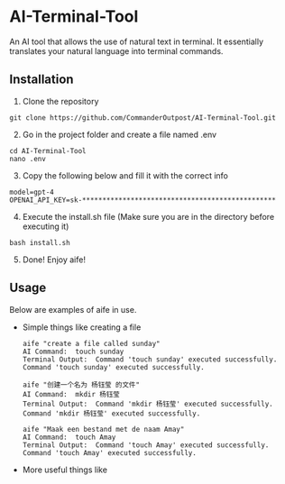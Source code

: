 # AI-Terminal-Tool
An AI tool that allows the use of natural text in terminal. It essentially translates your natural language into terminal commands. 

## Installation
1. Clone the repository
```
git clone https://github.com/CommanderOutpost/AI-Terminal-Tool.git
```
2. Go in the project folder and create a file named .env
```
cd AI-Terminal-Tool
nano .env
```
3. Copy the following below and fill it with the correct info
```
model=gpt-4
OPENAI_API_KEY=sk-************************************************
```
4. Execute the install.sh file (Make sure you are in the directory before executing it)
```
bash install.sh
```
5. Done! Enjoy aife!

## Usage
Below are examples of aife in use.
* Simple things like creating a file
  ```
  aife "create a file called sunday"
  AI Command:  touch sunday 
  Terminal Output:  Command 'touch sunday' executed successfully.
  Command 'touch sunday' executed successfully.
  ```
  
  ```
  aife "创建一个名为 杨钰莹 的文件"
  AI Command:  mkdir 杨钰莹 
  Terminal Output:  Command 'mkdir 杨钰莹' executed successfully.
  Command 'mkdir 杨钰莹' executed successfully.
  ```
  
  ```
  aife "Maak een bestand met de naam Amay"
  AI Command:  touch Amay 
  Terminal Output:  Command 'touch Amay' executed successfully.
  Command 'touch Amay' executed successfully.
  ```
* More useful things like
